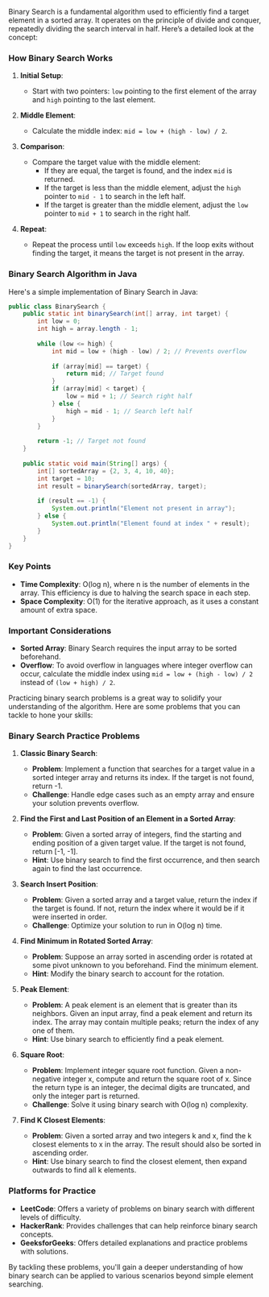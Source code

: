 Binary Search is a fundamental algorithm used to efficiently find a target element in a sorted array. It operates on the principle of divide and conquer, repeatedly dividing the search interval in half. Here’s a detailed look at the concept:

### How Binary Search Works

1. **Initial Setup**:
   - Start with two pointers: `low` pointing to the first element of the array and `high` pointing to the last element.

2. **Middle Element**:
   - Calculate the middle index: `mid = low + (high - low) / 2`.

3. **Comparison**:
   - Compare the target value with the middle element:
     - If they are equal, the target is found, and the index `mid` is returned.
     - If the target is less than the middle element, adjust the `high` pointer to `mid - 1` to search in the left half.
     - If the target is greater than the middle element, adjust the `low` pointer to `mid + 1` to search in the right half.

4. **Repeat**:
   - Repeat the process until `low` exceeds `high`. If the loop exits without finding the target, it means the target is not present in the array.

### Binary Search Algorithm in Java

Here's a simple implementation of Binary Search in Java:

```java
public class BinarySearch {
    public static int binarySearch(int[] array, int target) {
        int low = 0;
        int high = array.length - 1;
        
        while (low <= high) {
            int mid = low + (high - low) / 2; // Prevents overflow
            
            if (array[mid] == target) {
                return mid; // Target found
            }
            if (array[mid] < target) {
                low = mid + 1; // Search right half
            } else {
                high = mid - 1; // Search left half
            }
        }
        
        return -1; // Target not found
    }
    
    public static void main(String[] args) {
        int[] sortedArray = {2, 3, 4, 10, 40};
        int target = 10;
        int result = binarySearch(sortedArray, target);
        
        if (result == -1) {
            System.out.println("Element not present in array");
        } else {
            System.out.println("Element found at index " + result);
        }
    }
}
```

### Key Points

- **Time Complexity**: O(log n), where n is the number of elements in the array. This efficiency is due to halving the search space in each step.
- **Space Complexity**: O(1) for the iterative approach, as it uses a constant amount of extra space.

### Important Considerations

- **Sorted Array**: Binary Search requires the input array to be sorted beforehand.
- **Overflow**: To avoid overflow in languages where integer overflow can occur, calculate the middle index using `mid = low + (high - low) / 2` instead of `(low + high) / 2`.

Practicing binary search problems is a great way to solidify your understanding of the algorithm. Here are some problems that you can tackle to hone your skills:

### Binary Search Practice Problems

1. **Classic Binary Search**:
   - **Problem**: Implement a function that searches for a target value in a sorted integer array and returns its index. If the target is not found, return -1.
   - **Challenge**: Handle edge cases such as an empty array and ensure your solution prevents overflow.

2. **Find the First and Last Position of an Element in a Sorted Array**:
   - **Problem**: Given a sorted array of integers, find the starting and ending position of a given target value. If the target is not found, return [-1, -1].
   - **Hint**: Use binary search to find the first occurrence, and then search again to find the last occurrence.

3. **Search Insert Position**:
   - **Problem**: Given a sorted array and a target value, return the index if the target is found. If not, return the index where it would be if it were inserted in order.
   - **Challenge**: Optimize your solution to run in O(log n) time.

4. **Find Minimum in Rotated Sorted Array**:
   - **Problem**: Suppose an array sorted in ascending order is rotated at some pivot unknown to you beforehand. Find the minimum element.
   - **Hint**: Modify the binary search to account for the rotation.

5. **Peak Element**:
   - **Problem**: A peak element is an element that is greater than its neighbors. Given an input array, find a peak element and return its index. The array may contain multiple peaks; return the index of any one of them.
   - **Hint**: Use binary search to efficiently find a peak element.

6. **Square Root**:
   - **Problem**: Implement integer square root function. Given a non-negative integer x, compute and return the square root of x. Since the return type is an integer, the decimal digits are truncated, and only the integer part is returned.
   - **Challenge**: Solve it using binary search with O(log n) complexity.

7. **Find K Closest Elements**:
   - **Problem**: Given a sorted array and two integers k and x, find the k closest elements to x in the array. The result should also be sorted in ascending order.
   - **Hint**: Use binary search to find the closest element, then expand outwards to find all k elements.

### Platforms for Practice

- **LeetCode**: Offers a variety of problems on binary search with different levels of difficulty.
- **HackerRank**: Provides challenges that can help reinforce binary search concepts.
- **GeeksforGeeks**: Offers detailed explanations and practice problems with solutions.

By tackling these problems, you'll gain a deeper understanding of how binary search can be applied to various scenarios beyond simple element searching.